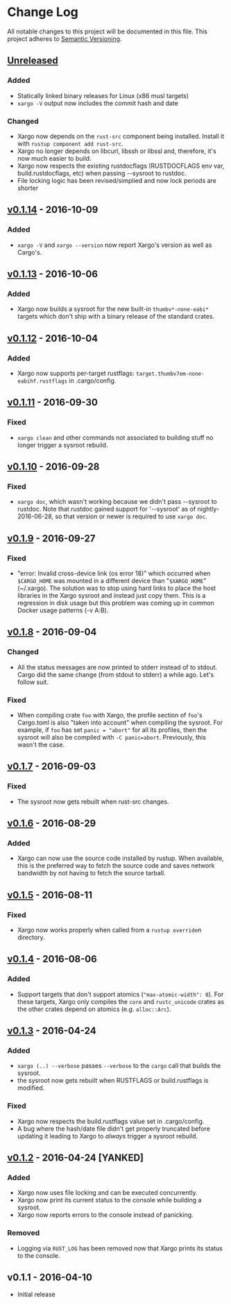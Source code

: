 # Change Log

All notable changes to this project will be documented in this file.
This project adheres to [Semantic Versioning](http://semver.org/).

## [Unreleased]

### Added

- Statically linked binary releases for Linux (x86 musl targets)
- `xargo -V` output now includes the commit hash and date

### Changed

- Xargo now depends on the `rust-src` component being installed. Install it with `rustup component
  add rust-src`.
- Xargo no longer depends on libcurl, libssh or libssl and, therefore, it's now much easier to
  build.
- Xargo now respects the existing rustdocflags (RUSTDOCFLAGS env var, build.rustdocflags, etc) when
  passing --sysroot to rustdoc.
- File locking logic has been revised/simplied and now lock periods are shorter

## [v0.1.14] - 2016-10-09

### Added

- `xargo -V` and `xargo --version` now report Xargo's version as well as Cargo's.

## [v0.1.13] - 2016-10-06

### Added

- Xargo now builds a sysroot for the new built-in `thumbv*-none-eabi*` targets which don't ship with
  a binary release of the standard crates.

## [v0.1.12] - 2016-10-04

### Added

- Xargo now supports per-target rustflags: `target.thumbv7em-none-eabihf.rustflags` in
  .cargo/config.

## [v0.1.11] - 2016-09-30

### Fixed

- `xargo clean` and other commands not associated to building stuff no longer trigger a sysroot
  rebuild.

## [v0.1.10] - 2016-09-28

### Fixed

- `xargo doc`, which wasn't working because we didn't pass --sysroot to rustdoc. Note that rustdoc
  gained support for '--sysroot' as of nightly-2016-06-28, so that version or newer is required to
  use `xargo doc`.

## [v0.1.9] - 2016-09-27

### Fixed

- "error: Invalid cross-device link (os error 18)" which occurred when `$CARGO_HOME` was mounted in
  a different device than "`$XARGO_HOME`" (~/.xargo). The solution was to stop using hard links to
  place the host libraries in the Xargo sysroot and instead just copy them. This is a regression
  in disk usage but this problem was coming up in common Docker usage patterns (-v A:B).

## [v0.1.8] - 2016-09-04

### Changed

- All the status messages are now printed to stderr instead of to stdout. Cargo did the same change
  (from stdout to stderr) a while ago. Let's follow suit.

### Fixed

- When compiling crate `foo` with Xargo, the profile section of `foo`'s Cargo.toml is also "taken
  into account" when compiling the sysroot. For example, if `foo` has set `panic = "abort"` for all
  its profiles, then the sysroot will also be compiled with `-C panic=abort`. Previously, this
  wasn't the case.

## [v0.1.7] - 2016-09-03

### Fixed

- The sysroot now gets rebuilt when rust-src changes.

## [v0.1.6] - 2016-08-29

### Added

- Xargo can now use the source code installed by rustup. When available, this is the preferred way
  to fetch the source code and saves network bandwidth by not having to fetch the source tarball.

## [v0.1.5] - 2016-08-11

### Fixed

- Xargo now works properly when called from a `rustup override`n directory.

## [v0.1.4] - 2016-08-06

### Added

- Support targets that don't support atomics (`"max-atomic-width": 0`). For these targets, Xargo
  only compiles the `core` and `rustc_unicode` crates as the other crates depend on atomics (e.g.
  `alloc::Arc`).

## [v0.1.3] - 2016-04-24

### Added

- `xargo (..) --verbose` passes `--verbose` to the `cargo` call that builds the sysroot.
- the sysroot now gets rebuilt when RUSTFLAGS or build.rustflags is modified.

### Fixed

- Xargo now respects the build.rustflags value set in .cargo/config.
- A bug where the hash/date file didn't get properly truncated before updating it leading to Xargo
to *always* trigger a sysroot rebuild.

## [v0.1.2] - 2016-04-24 [YANKED]

### Added

- Xargo now uses file locking and can be executed concurrently.
- Xargo now print its current status to the console while building a sysroot.
- Xargo now reports errors to the console instead of panicking.

### Removed

- Logging via `RUST_LOG` has been removed now that Xargo prints its status to the console.

## v0.1.1 - 2016-04-10

- Initial release

[Unreleased]: https://github.com/japaric/xargo/compare/v0.1.14...HEAD
[v0.1.14]: https://github.com/japaric/xargo/compare/v0.1.13...v0.1.14
[v0.1.13]: https://github.com/japaric/xargo/compare/v0.1.12...v0.1.13
[v0.1.12]: https://github.com/japaric/xargo/compare/v0.1.11...v0.1.12
[v0.1.11]: https://github.com/japaric/xargo/compare/v0.1.10...v0.1.11
[v0.1.10]: https://github.com/japaric/xargo/compare/v0.1.9...v0.1.10
[v0.1.9]: https://github.com/japaric/xargo/compare/v0.1.8...v0.1.9
[v0.1.8]: https://github.com/japaric/xargo/compare/v0.1.7...v0.1.8
[v0.1.7]: https://github.com/japaric/xargo/compare/v0.1.6...v0.1.7
[v0.1.6]: https://github.com/japaric/xargo/compare/v0.1.5...v0.1.6
[v0.1.5]: https://github.com/japaric/xargo/compare/v0.1.4...v0.1.5
[v0.1.4]: https://github.com/japaric/xargo/compare/v0.1.3...v0.1.4
[v0.1.3]: https://github.com/japaric/xargo/compare/v0.1.2...v0.1.3
[v0.1.2]: https://github.com/japaric/xargo/compare/v0.1.1...v0.1.2
